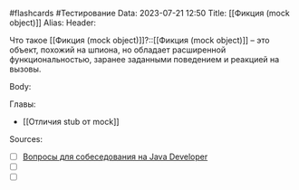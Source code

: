 #flashcards #Тестирование 
Data: 2023-07-21 12:50
Title: [[Фикция (mock object)]]
Alias:
Header:

Что такое [[Фикция (mock object)]]?::[[Фикция (mock object)]] – это объект, похожий на шпиона, но обладает расширенной функциональностью, заранее заданными поведением и реакцией на вызовы.
<!--SR:!2023-11-05,10,650-->


Body:




Главы:
- [[Отличия stub от mock]]


Sources:
- [ ] [Вопросы для собеседования на Java Developer](https://github.com/enhorse/java-interview/blob/master/README.md#%D0%9E%D0%9E%D0%9F)
- [ ] []()
- [ ] []()
